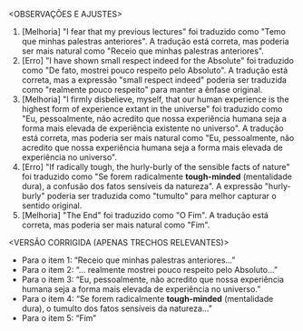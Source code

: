 <OBSERVAÇÕES E AJUSTES>
1. [Melhoria] "I fear that my previous lectures" foi traduzido como "Temo que minhas palestras anteriores". A tradução está correta, mas poderia ser mais natural como "Receio que minhas palestras anteriores".
2. [Erro] "I have shown small respect indeed for the Absolute" foi traduzido como "De fato, mostrei pouco respeito pelo Absoluto". A tradução está correta, mas a expressão "small respect indeed" poderia ser traduzida como "realmente pouco respeito" para manter a ênfase original.
3. [Melhoria] "I firmly disbelieve, myself, that our human experience is the highest form of experience extant in the universe" foi traduzido como "Eu, pessoalmente, não acredito que nossa experiência humana seja a forma mais elevada de experiência existente no universo". A tradução está correta, mas poderia ser mais natural como "Eu, pessoalmente, não acredito que nossa experiência humana seja a forma mais elevada de experiência no universo".
4. [Erro] "If radically tough, the hurly-burly of the sensible facts of nature" foi traduzido como "Se forem radicalmente **tough-minded** (mentalidade dura), a confusão dos fatos sensíveis da natureza". A expressão "hurly-burly" poderia ser traduzida como "tumulto" para melhor capturar o sentido original.
5. [Melhoria] "The End" foi traduzido como "O Fim". A tradução está correta, mas poderia ser mais natural como "Fim".

<VERSÃO CORRIGIDA (APENAS TRECHOS RELEVANTES)>
- Para o item 1: “Receio que minhas palestras anteriores...”
- Para o item 2: “... realmente mostrei pouco respeito pelo Absoluto...”
- Para o item 3: “Eu, pessoalmente, não acredito que nossa experiência humana seja a forma mais elevada de experiência no universo.”
- Para o item 4: “Se forem radicalmente **tough-minded** (mentalidade dura), o tumulto dos fatos sensíveis da natureza...”
- Para o item 5: “Fim”